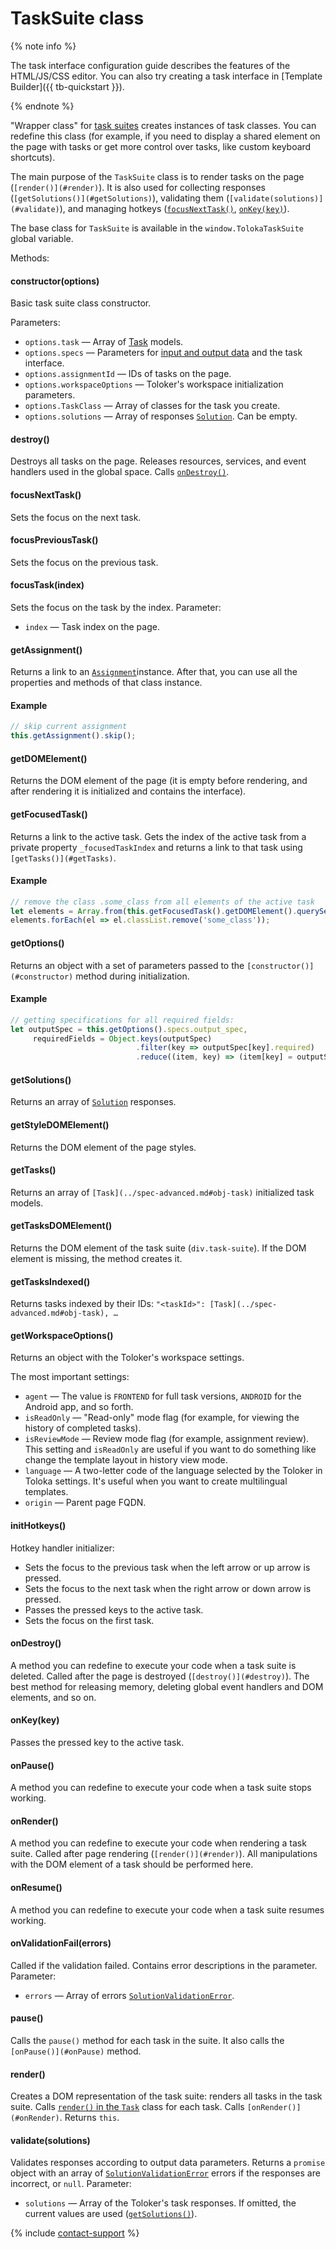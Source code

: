 # TaskSuite class

{% note info %}

The task interface configuration guide describes the features of the HTML/JS/CSS editor. You can also try creating a task interface in [Template Builder]({{ tb-quickstart }}).

{% endnote %}

"Wrapper class" for [task suites](../../../glossary.md#task-page-ru) creates instances of task classes. You can redefine this class (for example, if you need to display a shared element on the page with tasks or get more control over tasks, like custom keyboard shortcuts).

The main purpose of the `TaskSuite` class is to render tasks on the page (`[render()](#render)`). It is also used for collecting responses (`[getSolutions()](#getSolutions)`), validating them (`[validate(solutions)](#validate)`), and managing hotkeys ([`focusNextTask()`](#focusNextTask), [`onKey(key)`](#onKey)).

The base class for `TaskSuite` is available in the `window.TolokaTaskSuite` global variable.

Methods:

#### constructor(options)

Basic task suite class constructor.

Parameters:

- `options.task` — Array of [Task](../spec-advanced.md#obj-task) models.
- `options.specs` — Parameters for [input and output data](../../../glossary.md#input-output-data-ru) and the task interface.
- `options.assignmentId` — IDs of tasks on the page.
- `options.workspaceOptions` — Toloker's workspace initialization parameters.
- `options.TaskClass` — Array of classes for the task you create.
- `options.solutions` — Array of responses [`Solution`](../spec-advanced.md#obj-solution). Can be empty.

#### destroy()

Destroys all tasks on the page. Releases resources, services, and event handlers used in the global space. Calls [`onDestroy()`](#onDestroy).

#### focusNextTask()

Sets the focus on the next task.

#### focusPreviousTask()

Sets the focus on the previous task.

#### focusTask(index)

Sets the focus on the task by the index. Parameter:

- `index` — Task index on the page.

#### getAssignment()

Returns a link to an [`Assignment`](assignment.md)instance. After that, you can use all the properties and methods of that class instance.

#### Example

```javascript
// skip current assignment
this.getAssignment().skip();
```

#### getDOMElement()

Returns the DOM element of the page (it is empty before rendering, and after rendering it is initialized and contains the interface).

#### getFocusedTask()

Returns a link to the active task. Gets the index of the active task from a private property `_focusedTaskIndex` and returns a link to that task using `[getTasks()](#getTasks)`.

#### Example

```javascript
// remove the class .some_class from all elements of the active task
let elements = Array.from(this.getFocusedTask().getDOMElement().querySelectorAll('.some_class'));
elements.forEach(el => el.classList.remove('some_class'));
```

#### getOptions()

Returns an object with a set of parameters passed to the `[constructor()](#constructor)` method during initialization.

#### Example

```javascript
// getting specifications for all required fields:
let outputSpec = this.getOptions().specs.output_spec,
     requiredFields = Object.keys(outputSpec)
                            .filter(key => outputSpec[key].required)
                            .reduce((item, key) => (item[key] = outputSpec[key], item), {});
```

#### getSolutions()

Returns an array of [`Solution`](../spec-advanced.md#obj-solution) responses.

#### getStyleDOMElement()

Returns the DOM element of the page styles.

#### getTasks()

Returns an array of `[Task](../spec-advanced.md#obj-task)` initialized task models.

#### getTasksDOMElement()

Returns the DOM element of the task suite (`div.task-suite`). If the DOM element is missing, the method creates it.

#### getTasksIndexed()
Returns tasks indexed by their IDs: `"<taskId>": [Task](../spec-advanced.md#obj-task), …`
#### getWorkspaceOptions()

Returns an object with the Toloker's workspace settings.

The most important settings:

- `agent` — The value is `FRONTEND` for full task versions, `ANDROID` for the Android app, and so forth.
- `isReadOnly` — "Read-only" mode flag (for example, for viewing the history of completed tasks).
- `isReviewMode` — Review mode flag (for example, assignment review). This setting and `isReadOnly` are useful if you want to do something like change the template layout in history view mode.
- `language` — A two-letter code of the language selected by the Toloker in Toloka settings. It's useful when you want to create multilingual templates.
- `origin` — Parent page FQDN.

#### initHotkeys()

Hotkey handler initializer:

- Sets the focus to the previous task when the left arrow or up arrow is pressed.
- Sets the focus to the next task when the right arrow or down arrow is pressed.
- Passes the pressed keys to the active task.
- Sets the focus on the first task.

#### onDestroy()

A method you can redefine to execute your code when a task suite is deleted. Called after the page is destroyed (`[destroy()](#destroy)`). The best method for releasing memory, deleting global event handlers and DOM elements, and so on.

#### onKey(key)

Passes the pressed key to the active task.

#### onPause()

A method you can redefine to execute your code when a task suite stops working.

#### onRender()

A method you can redefine to execute your code when rendering a task suite. Called after page rendering (`[render()](#render)`). All manipulations with the DOM element of a task should be performed here.

#### onResume()

A method you can redefine to execute your code when a task suite resumes working.

#### onValidationFail(errors)

Called if the validation failed. Contains error descriptions in the parameter. Parameter:

- `errors` — Array of errors [`SolutionValidationError`](../spec-advanced.md#obj-solutionvalidationerror).

#### pause()

Calls the `pause()` method for each task in the suite. It also calls the `[onPause()](#onPause)` method.
#### render()

Creates a DOM representation of the task suite: renders all tasks in the task suite. Calls [`render()` in the `Task`](task.md#render) class for each task. Calls `[onRender()](#onRender)`. Returns `this`.

#### validate(solutions)

Validates responses according to output data parameters. Returns a `promise` object with an array of [`SolutionValidationError`](../spec-advanced.md#obj-solutionvalidationerror) errors if the responses are incorrect, or `null`. Parameter:

- `solutions` — Array of the Toloker's task responses. If omitted, the current values are used ([`getSolutions()`](#getSolutions)).

{% include [contact-support](../../_includes/contact-support-new.md) %}